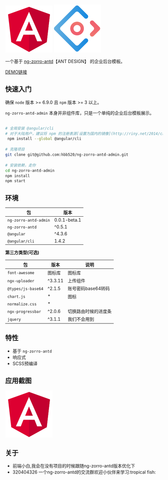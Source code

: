 [![angular](./src/assets/images/md/angular.png)](https://angular.cn/)
[![NG-ZORRO](./src/assets/images/md/ant.png)](https://ng.ant.design/#/docs/angular/introduce)


一个基于 [ng-zorro-antd](https://github.com/NG-ZORRO/ng-zorro-antd)【ANT DESIGN】 的企业后台模板。

[DEMO链接](http://www.baidu.com)

## 快速入门

确保 `node` 版本 >= 6.9.0 且 `npm` 版本 >= 3 以上。

`ng-zorro-antd-admin` 本身并非组件库，只是一个单纯的企业后台模板展示。

```bash

# 全局安装 @angular/cli
# 对于大陆用户，建议将 npm 的注册表源[设置为国内的镜像](http://riny.net/2014/cnpm/)，可以大幅提升安装速度。
 npm install --global @angular/cli

# 克隆项目 
git clone git@github.com:hbb520/ng-zorro-antd-admin.git

# 安装依赖，走你
cd ng-zorro-antd-admin
npm install
npm start

```

## 环境

| 包 | 版本 |
| ------- | ------- |
| `ng-zorro-antd-admin` | 0.0.1-beta.1 | 
| `ng-zorro-antd` | ^0.5.1 |
| `@angular` | ^4.3.6 |
| `@angular/cli` | 1.4.2 |

**第三方类型(可选)**

| 包  | 版本 | 说明 |
| ------- | ------- | ------- |
| `font-awesome` |  图标库  | 图标库  |
|`ngx-uploader`|^3.3.11|上传组件|
|`@types/js-base64`|^2.1.5|账号密码base64转码|
|`chart.js`|*|图标|
|`normalize.css`|*| |
|`ngx-progressbar`|^2.0.6|切换路由时候的进度条|
|`jquery`|^3.1.1|我们不会用到|



## 特性

+ 基于 `ng-zorro-antd`
+ 响应式
+ SCSS预编译

## 应用截图

![桌面](./src/assets/images/md/angular.png)

## 关于

+ 前端小白,我会在没有项目的时候跟随ng-zorro-antd版本优化下
+ 320404326 一个ng-zorro-antd的交流群欢迎小伙伴来学习:tropical fish:
